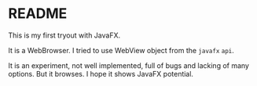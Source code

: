 README
======

This is my first tryout with JavaFX.

It is a WebBrowser.
I tried to use WebView object from the `javafx` `api`.

It is an experiment, not well implemented, full of bugs and lacking of many options. But it browses.
I hope it shows JavaFX potential.
